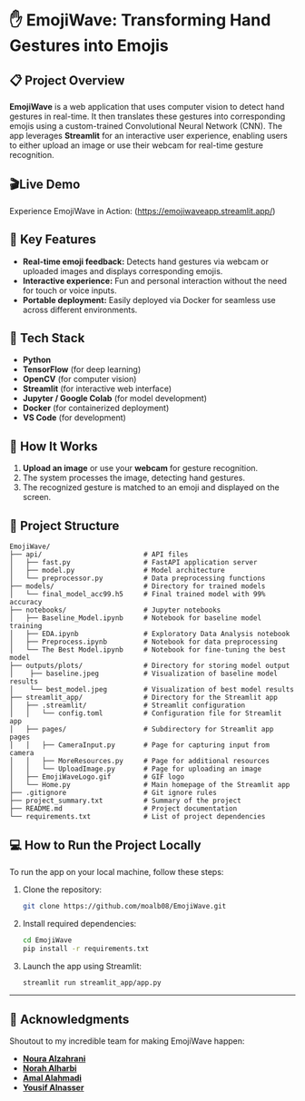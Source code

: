 
# ✋ EmojiWave: Transforming Hand Gestures into Emojis

## 📋 Project Overview

**EmojiWave** is a web application that uses computer vision to detect hand gestures in real-time. It then translates these gestures into corresponding emojis using a custom-trained Convolutional Neural Network (CNN). The app leverages **Streamlit** for an interactive user experience, enabling users to either upload an image or use their webcam for real-time gesture recognition.

## 🎬Live Demo
 Experience EmojiWave in Action: (https://emojiwaveapp.streamlit.app/)

## 🚀 Key Features
- **Real-time emoji feedback:** Detects hand gestures via webcam or uploaded images and displays corresponding emojis.
- **Interactive experience:** Fun and personal interaction without the need for touch or voice inputs.
- **Portable deployment:** Easily deployed via Docker for seamless use across different environments.

## 🔧 Tech Stack
- **Python**
- **TensorFlow** (for deep learning)
- **OpenCV** (for computer vision)
- **Streamlit** (for interactive web interface)
- **Jupyter / Google Colab** (for model development)
- **Docker** (for containerized deployment)
- **VS Code** (for development)

## 📸 How It Works
1. **Upload an image** or use your **webcam** for gesture recognition.
2. The system processes the image, detecting hand gestures.
3. The recognized gesture is matched to an emoji and displayed on the screen.


## 📂 Project Structure

```
EmojiWave/
├── api/                         # API files
│   ├── fast.py                  # FastAPI application server
│   ├── model.py                 # Model architecture
│   └── preprocessor.py          # Data preprocessing functions
├── models/                      # Directory for trained models
│   └── final_model_acc99.h5     # Final trained model with 99% accuracy
├── notebooks/                   # Jupyter notebooks
│   ├── Baseline_Model.ipynb     # Notebook for baseline model training
│   ├── EDA.ipynb                # Exploratory Data Analysis notebook
│   ├── Preprocess.ipynb         # Notebook for data preprocessing
│   └── The Best Model.ipynb     # Notebook for fine-tuning the best model
├── outputs/plots/               # Directory for storing model output
│    ├── baseline.jpeg           # Visualization of baseline model results
│    └── best_model.jpeg         # Visualization of best model results
├── streamlit_app/               # Directory for the Streamlit app
│   ├── .streamlit/              # Streamlit configuration
│   │   └── config.toml          # Configuration file for Streamlit app
│   ├── pages/                   # Subdirectory for Streamlit app pages
│   │   ├── CameraInput.py       # Page for capturing input from camera
│   │   ├── MoreResources.py     # Page for additional resources
│   │   └── UploadImage.py       # Page for uploading an image
│   ├── EmojiWaveLogo.gif        # GIF logo
│   └── Home.py                  # Main homepage of the Streamlit app
├── .gitignore                   # Git ignore rules
├── project_summary.txt          # Summary of the project
├── README.md                    # Project documentation
└── requirements.txt             # List of project dependencies
```



## 💻 How to Run the Project Locally

To run the app on your local machine, follow these steps:

1. Clone the repository:
   ```bash
   git clone https://github.com/moalb08/EmojiWave.git
   ```

2. Install required dependencies:
   ```bash
   cd EmojiWave
   pip install -r requirements.txt
   ```

3. Launch the app using Streamlit:
   ```bash
   streamlit run streamlit_app/app.py
   ```

---

## 👥 Acknowledgments

Shoutout to my incredible team for making EmojiWave happen:

- [**Noura Alzahrani**](https://github.com/Nourii-24)
- [**Norah Alharbi**](https://github.com/NourahNH)
- [**Amal Alahmadi**](https://github.com/amal-Stu)
- [**Yousif Alnasser**](https://github.com/ai-yousif)

